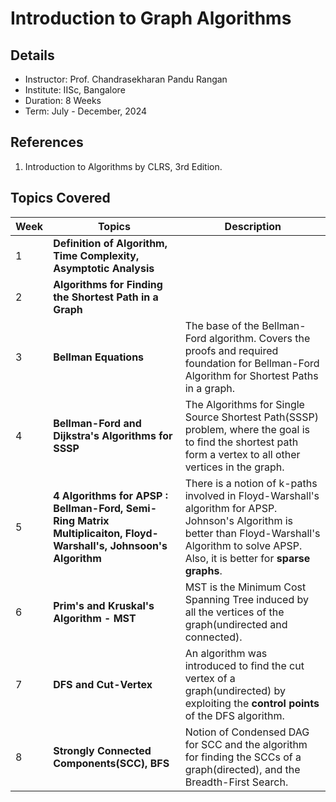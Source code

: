 # Introduction to Graph Algorithms
## Details
- Instructor: Prof. Chandrasekharan Pandu Rangan
- Institute: IISc, Bangalore
- Duration: 8 Weeks
- Term: July - December, 2024

## References
1. Introduction to Algorithms by CLRS, 3rd Edition.


## Topics Covered
| Week | Topics | Description |
| --- |-----|-----|
| 1| **Definition of Algorithm, Time Complexity, Asymptotic Analysis** | |
| 2| **Algorithms for Finding the Shortest Path in a Graph**| |
| 3|**Bellman Equations**| The base of the Bellman-Ford algorithm. Covers the proofs and required foundation for Bellman-Ford Algorithm for Shortest Paths in a graph.|
| 4|**Bellman-Ford and Dijkstra's Algorithms for SSSP**| The Algorithms for Single Source Shortest Path(SSSP) problem, where the goal is to find the shortest path form a vertex to all other vertices in the graph.|
| 5|**4 Algorithms for APSP : Bellman-Ford, Semi-Ring Matrix Multiplicaiton, Floyd-Warshall's, Johnsoon's Algorithm**| There is a notion of k-paths involved in Floyd-Warshall's algorithm for APSP. Johnson's Algorithm is better than Floyd-Warshall's Algorithm to solve APSP. Also, it is better for **sparse graphs**.|
| 6|**Prim's and Kruskal's Algorithm - MST**| MST is the Minimum Cost Spanning Tree induced by all the vertices of the graph(undirected and connected). |
| 7|**DFS and Cut-Vertex**| An algorithm was introduced to find the cut vertex of a graph(undirected) by exploiting the **control points** of the DFS algorithm.|
| 8|**Strongly Connected Components(SCC), BFS**| Notion of Condensed DAG for SCC and the algorithm for finding the SCCs of a graph(directed), and the Breadth-First Search. |
